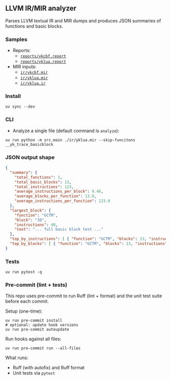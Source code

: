 ## LLVM IR/MIR analyzer

Parses LLVM textual IR and MIR dumps and produces JSON summaries of functions and basic blocks.


### Samples

- Reports:
  - [`reports/ykcbf.report`](reports/ykcbf.report)
  - [`reports/yklua.report`](reports/yklua.report)
- MIR inputs:
  - [`ir/ykcbf.mir`](ir/ykcbf.mir)
  - [`ir/yklua.mir`](ir/yklua.mir)
  - [`ir/yklua.ir`](ir/yklua.ir)


### Install

```shell
uv sync --dev
```

### CLI

- Analyze a single file (default command is `analyze`):

```shell
uv run python -m src.main ./ir/yklua.mir --skip-funcitons __yk_trace_basicblock
```


### JSON output shape

```json
{
  "summary": {
    "total_functions": 1,
    "total_basic_blocks": 13,
    "total_instructions": 123,
    "average_instructions_per_block": 9.46,
    "average_blocks_per_function": 13.0,
    "average_instructions_per_function": 123.0
  },
  "largest_block": {
    "function": "GCTM",
    "block": "38",
    "instructions": 40,
    "text": "... full basic block text ..."
  },
  "top_by_instructions": [ { "function": "GCTM", "blocks": 13, "instructions": 123, "conditional_branches": 0 } ],
  "top_by_blocks": [ { "function": "GCTM", "blocks": 13, "instructions": 123, "conditional_branches": 0 } ]
}
```

### Tests

```shell
uv run pytest -q
```

### Pre-commit (lint + tests)

This repo uses pre-commit to run Ruff (lint + format) and the unit test suite before each commit.

Setup (one-time):

```shell
uv run pre-commit install
# optional: update hook versions
uv run pre-commit autoupdate
```

Run hooks against all files:

```shell
uv run pre-commit run --all-files
```

What runs:
- Ruff (with autofix) and Ruff format
- Unit tests via `pytest`
